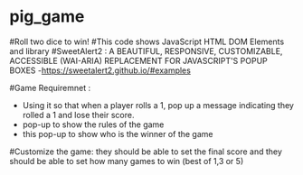 # pig_game
#Roll two dice to win!
#This code shows JavaScript HTML DOM Elements and library 
#SweetAlert2 : A BEAUTIFUL, RESPONSIVE, CUSTOMIZABLE, ACCESSIBLE (WAI-ARIA) REPLACEMENT FOR JAVASCRIPT'S POPUP BOXES
-https://sweetalert2.github.io/#examples

#Game Requiremnet :
- Using it so that when a player rolls a 1, pop up a message indicating they rolled a 1 and lose their score.
- pop-up to show the rules of the game
- this pop-up to show who is the winner of the game

#Customize the game: they should be able to set the final score and they should be able to set how many games to win (best of 1,3 or 5)
